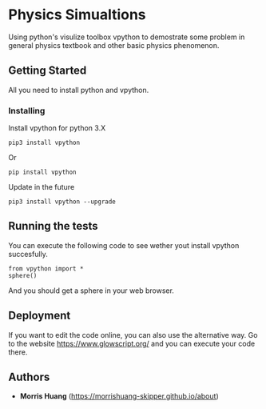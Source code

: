# Physics Simualtions

Using python's visulize toolbox vpython to demostrate some problem in general physics textbook and other basic physics phenomenon.

## Getting Started

All you need to install python and vpython.

### Installing

Install vpython for python 3.X

```
pip3 install vpython
```
Or

```
pip install vpython
```

Update in the future

```
pip3 install vpython --upgrade
```

## Running the tests

You can execute the following code to see wether yout install vpython succesfully.

```
from vpython import *
sphere()
```
And you should get a sphere in your web browser.

## Deployment

If you want to edit the code online, you can also use the alternative way. Go to the website https://www.glowscript.org/ and you can execute your code there.

## Authors

* **Morris Huang** (https://morrishuang-skipper.github.io/about)


